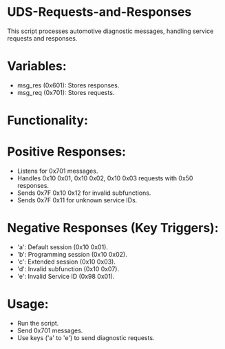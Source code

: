 # UDS-Requests-and-Responses
This script processes automotive diagnostic messages, handling service requests and responses.

# Variables:
- msg_res (0x601): Stores responses.
- msg_req (0x701): Stores requests.

# Functionality:

# Positive Responses:
- Listens for 0x701 messages.
- Handles 0x10 0x01, 0x10 0x02, 0x10 0x03 requests with 0x50 responses.
- Sends 0x7F 0x10 0x12 for invalid subfunctions.
- Sends 0x7F <Service ID> 0x11 for unknown service IDs.

# Negative Responses (Key Triggers):
- 'a': Default session (0x10 0x01).
- 'b': Programming session (0x10 0x02).
- 'c': Extended session (0x10 0x03).
- 'd': Invalid subfunction (0x10 0x07).
- 'e': Invalid Service ID (0x98 0x01).

# Usage:
- Run the script.
- Send 0x701 messages.
- Use keys ('a' to 'e') to send diagnostic requests.
